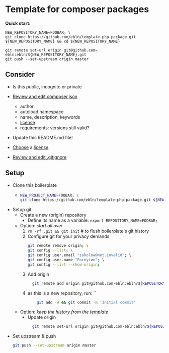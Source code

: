 Template for composer packages
==============================

**Quick start:**
```
NEW_REPOSITORY_NAME=FOOBAR; \
git clone https://github.com/ebln/template-php-package.git ${NEW_REPOSITORY_NAME} && cd ${NEW_REPOSITORY_NAME}

git remote set-url origin git@github.com-ebln:ebln/${NEW_REPOSITORY_NAME}.git
git push --set-upstream origin master
```

## Consider

* Is this public, incognito or private
    
* [Review and edit composer.json](composer.json)
    * author
    * autoload namespace
    * name, description, keywords
    * [license](https://help.github.com/articles/licensing-a-repository/#searching-github-by-license-type)
    * requirements: versions still valid?

* Update this README.md file!
    
* [Choose](https://choosealicense.com/) a [license](LICENSE)
    
* [Review and edit .gitignore](.gitignore)  

## Setup
* Clone this boilerplate
    * ```bash
      NEW_PROJECT_NAME=FOOBAR; \
      git clone https://github.com/ebln/template-php-package.git ${NEW_PROJECT_NAME} && cd ${NEW_PROJECT_NAME}  
      ```
* Setup git
    * Create a new (origin) repository
        * Define its name as a variable: `export REPOSITORY_NAME=FOOBAR;`
    * Option: *start all over*
        1. `rm -rf .git && git init` # to flush boilerplate's git history
        2. Configure git for your privacy demands
            ```bash
            git remote remove origin; \
            git config --list; \
            git config user.email "sokolow@net.invalid"; \
            git config user.name "Распутин"; \
            git config --list --show-origin;
            ```
        3. Add origin
            ```bash
              git remote add origin git@github.com-ebln:ebln/${REPOSITORY_NAME}.git
            ```
        4. as this is a new repository, run: ``
            ```bash
                git add -A && git commit -m 'Initial commit'
            ```
    * Option: *keep the history from the template*
        * Update origin
          ```bash
            git remote set-url origin git@github.com-ebln:ebln/${REPOSITORY_NAME}.git
          ```
* Set upstream & push
    ```bash
    git push --set-upstream origin master
    ```

